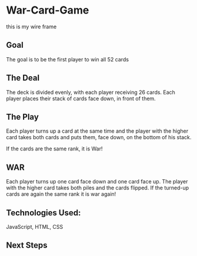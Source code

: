 # War-Card-Game
this is my wire frame

## Goal

The goal is to be the first player to win all 52 cards

## The Deal

The deck is divided evenly, with each player receiving 26 cards. Each player places their stack of cards face down, in front of them.

## The Play

Each player turns up a card at the same time and the player with the higher card takes both cards and puts them, face down, on the bottom of his stack.

If the cards are the same rank, it is War!

## WAR

Each player turns up one card face down and one card face up. The player with the higher card takes both piles and the cards flipped. If the turned-up cards are again the same rank it is war again!

## Technologies Used: 

JavaScript, HTML, CSS

## Next Steps